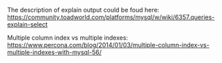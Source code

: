 The description of explain output could be foud here:
https://community.toadworld.com/platforms/mysql/w/wiki/6357.queries-explain-select

Multiple column index vs multiple indexes:
https://www.percona.com/blog/2014/01/03/multiple-column-index-vs-multiple-indexes-with-mysql-56/
